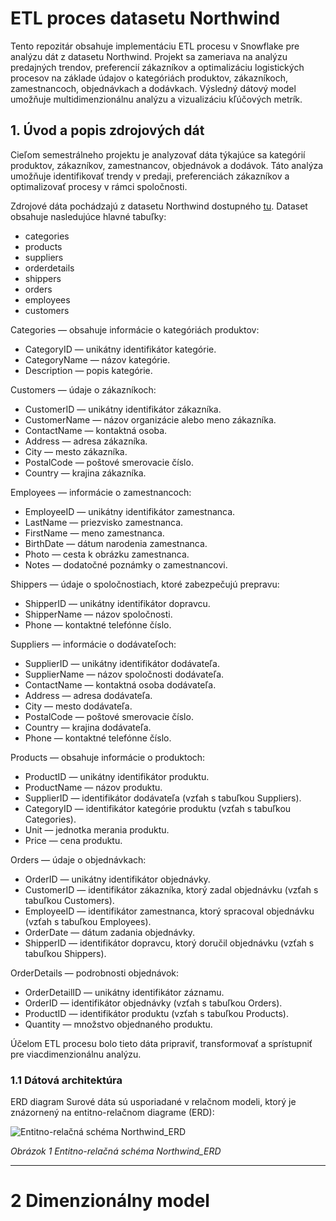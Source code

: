 # ETL proces datasetu Northwind

Tento repozitár obsahuje implementáciu ETL procesu v Snowflake pre analýzu dát z datasetu Northwind. Projekt sa zameriava na analýzu predajných trendov, preferencií zákazníkov a optimalizáciu logistických procesov na základe údajov o kategóriách produktov, zákazníkoch, zamestnancoch, objednávkach a dodávkach. Výsledný dátový model umožňuje multidimenzionálnu analýzu a vizualizáciu kľúčových metrík.  

## 1. Úvod a popis zdrojových dát   

Cieľom semestrálneho projektu je analyzovať dáta týkajúce sa kategórií produktov, zákazníkov, zamestnancov, objednávok a dodávok. Táto analýza umožňuje identifikovať trendy v predaji, preferenciách zákazníkov a optimalizovať procesy v rámci spoločnosti.

Zdrojové dáta pochádzajú z datasetu Northwind dostupného [tu](https://edu.ukf.sk/mod/folder/view.php?id=252869). Dataset obsahuje nasledujúce hlavné tabuľky:  

- categories
- products
- suppliers
- orderdetails
- shippers
- orders
- employees
- customers

Categories — obsahuje informácie o kategóriách produktov:
- CategoryID — unikátny identifikátor kategórie.
- CategoryName — názov kategórie.
- Description — popis kategórie.

Customers — údaje o zákazníkoch:
- CustomerID — unikátny identifikátor zákazníka.
- CustomerName — názov organizácie alebo meno zákazníka.
- ContactName — kontaktná osoba.
- Address — adresa zákazníka.
- City — mesto zákazníka.
- PostalCode — poštové smerovacie číslo.
- Country — krajina zákazníka.

Employees — informácie o zamestnancoch:
- EmployeeID — unikátny identifikátor zamestnanca.
- LastName — priezvisko zamestnanca.
- FirstName — meno zamestnanca.
- BirthDate — dátum narodenia zamestnanca.
- Photo — cesta k obrázku zamestnanca.
- Notes — dodatočné poznámky o zamestnancovi.

Shippers — údaje o spoločnostiach, ktoré zabezpečujú prepravu:
- ShipperID — unikátny identifikátor dopravcu.
- ShipperName — názov spoločnosti.
- Phone — kontaktné telefónne číslo.

Suppliers — informácie o dodávateľoch:
- SupplierID — unikátny identifikátor dodávateľa.
- SupplierName — názov spoločnosti dodávateľa.
- ContactName — kontaktná osoba dodávateľa.
- Address — adresa dodávateľa.
- City — mesto dodávateľa.
- PostalCode — poštové smerovacie číslo.
- Country — krajina dodávateľa.
- Phone — kontaktné telefónne číslo.

Products — obsahuje informácie o produktoch:
- ProductID — unikátny identifikátor produktu.
- ProductName — názov produktu.
- SupplierID — identifikátor dodávateľa (vzťah s tabuľkou Suppliers).
- CategoryID — identifikátor kategórie produktu (vzťah s tabuľkou Categories).
- Unit — jednotka merania produktu.
- Price — cena produktu.

Orders — údaje o objednávkach:
- OrderID — unikátny identifikátor objednávky.
- CustomerID — identifikátor zákazníka, ktorý zadal objednávku (vzťah s tabuľkou Customers).
- EmployeeID — identifikátor zamestnanca, ktorý spracoval objednávku (vzťah s tabuľkou Employees).
- OrderDate — dátum zadania objednávky.
- ShipperID — identifikátor dopravcu, ktorý doručil objednávku (vzťah s tabuľkou Shippers).

OrderDetails — podrobnosti objednávok:
- OrderDetailID — unikátny identifikátor záznamu.
- OrderID — identifikátor objednávky (vzťah s tabuľkou Orders).
- ProductID — identifikátor produktu (vzťah s tabuľkou Products).
- Quantity — množstvo objednaného produktu.

Účelom ETL procesu bolo tieto dáta pripraviť, transformovať a sprístupniť pre viacdimenzionálnu analýzu.

### 1.1 Dátová architektúra
ERD diagram
Surové dáta sú usporiadané v relačnom modeli, ktorý je znázornený na entitno-relačnom diagrame (ERD):

![Entitno-relačná schéma Northwind_ERD](https://github.com/Wilkwarin/Walmart_Sales_Forecast-ETL/blob/main/Northwind_ERD.png)

*Obrázok 1 Entitno-relačná schéma Northwind_ERD*

---

# 2 Dimenzionálny model
